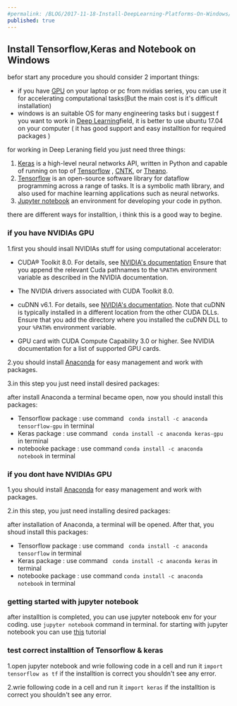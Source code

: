 ```yaml
---
#permalink: /BLOG/2017-11-18-Install-DeepLearning-Platforms-On-Windows/
published: true
---
```

## Install Tensorflow,Keras and Notebook on Windows

befor start any procedure you should consider 2 important things:
- if you have [GPU](https://en.wikipedia.org/wiki/Graphics_processing_unit) on your laptop or pc from nvidias series, you can use it for accelerating computational tasks(But the main cost is it's difficult installation)
- windows is an suitable OS for many engineering tasks but i suggest f you want to work in  [Deep Learning](https://en.wikipedia.org/wiki/Deep_learning)field, it is better to  use ubuntu 17.04 on your computer (  it has good support and easy installtion for required packages )

for working in Deep Leraning field you just need three things:
1.	[Keras](https://keras.io/) is a high-level neural networks API, written in Python and capable of running on top of [Tensorflow](https://www.tensorflow.org/) , [CNTK](https://github.com/Microsoft/cntk), or [Theano](https://github.com/Theano/Theano).
2.	[Tensorflow](https://www.tensorflow.org/)  is an open-source software library for dataflow programming across a range of tasks. It is a symbolic math library, and also used for machine learning applications such as neural networks.
3.	[Jupyter notebook](http://jupyter.org/) an environment for developing your code in python.

there are different ways for installtion, i think this is a good way to begine.

### if you have NVIDIAs GPU

1.first you should insall NVIDIAs stuff for using computational accelerator:

- CUDA® Toolkit 8.0. For details, see [NVIDIA's documentation](http://docs.nvidia.com/cuda/cuda-installation-guide-microsoft-windows/) Ensure that you append the relevant Cuda pathnames to 		the `%PATH%` environment variable as described in the NVIDIA documentation.

- The NVIDIA drivers associated with CUDA Toolkit 8.0.

- cuDNN v6.1. For details, see [NVIDIA's documentation](https://developer.nvidia.com/cudnn). Note that cuDNN is typically installed in a different location from the other CUDA DLLs. Ensure that you add the directory where you installed the cuDNN DLL to your `%PATH%` environment variable.

- GPU card with CUDA Compute Capability 3.0 or higher. See NVIDIA documentation for a list of supported GPU cards.

2.you should install [Anaconda](https://www.anaconda.com/download/) for easy management and work with packages.

3.in this step you just need install desired packages:

after install Anaconda a terminal became open, now you should install this packages:
- Tensorflow package :
use command ``` conda install -c anaconda tensorflow-gpu``` in terminal
- Keras package :
use command ``` conda install -c anaconda keras-gpu``` in terminal
- notebooke package :
use command ``` conda install -c anaconda notebook ``` in terminal


### if you dont have NVIDIAs GPU

1.you should install [Anaconda](https://www.anaconda.com/download/) for easy management and work with packages.

2.in this step, you just need installing desired packages:

after installation of Anaconda, a terminal will be opened. After that, you shoud install this packages:
- Tensorflow package :
use command ``` conda install -c anaconda tensorflow``` in terminal
- Keras package :
use command ``` conda install -c anaconda keras``` in terminal
- notebooke package :
use command ``` conda install -c anaconda notebook ``` in terminal



### getting started with jupyter notebook

after installtion is completed, you can use jupyter notebook env for your coding.
use ```jupyter notebook``` command in terminal.
for starting with jupyter notebook you can use [this](http://nbviewer.jupyter.org/github/jupyter/notebook/blob/master/docs/source/examples/Notebook/Notebook%20Basics.ipynb) tutorial

### test correct installtion of Tensorflow & keras

1.open jupyter notebook and wrie following code in a cell and run it
``` import tensorflow as tf ```
if the installtion is correct you shouldn't see any error.

2.wrie following code in a cell and run it
``` import keras ```
if the installtion is correct you shouldn't see any error.
